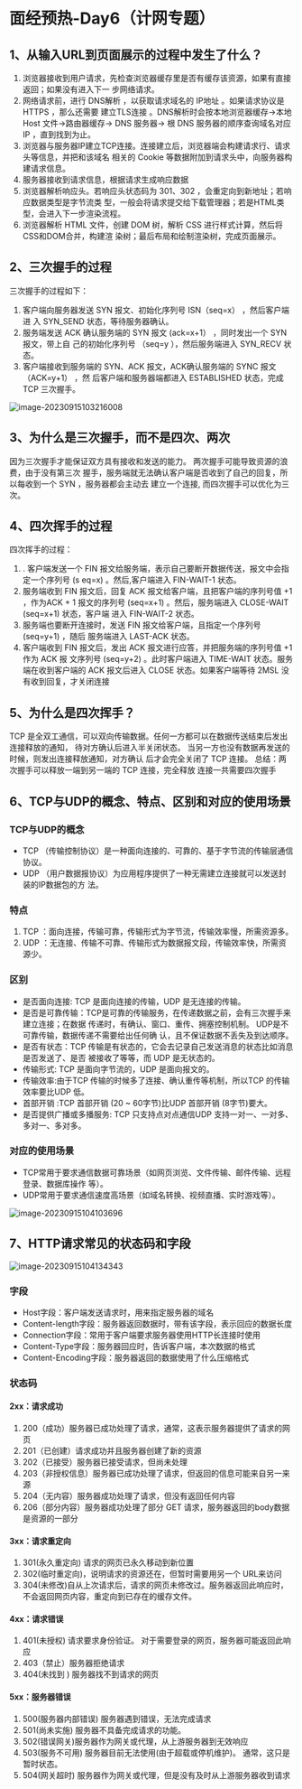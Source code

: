 # 面经预热-Day6（计网专题）

## 1、从输入URL到页面展示的过程中发生了什么？

1. 浏览器接收到⽤户请求，先检查浏览器缓存⾥是否有缓存该资源，如果有直接返回；如果没有进⼊下⼀ 步⽹络请求。
2. ⽹络请求前，进⾏ DNS解析 ，以获取请求域名的 IP地址 。如果请求协议是 HTTPS ，那么还需要 建⽴TLS连接 。DNS解析时会按本地浏览器缓存->本地 Host ⽂件->路由器缓存-> DNS 服务器-> 根 DNS 服务器的顺序查询域名对应 IP ，直到找到为⽌。
3. 浏览器与服务器IP建⽴TCP连接。连接建⽴后，浏览器端会构建请求⾏、请求头等信息，并把和该域名 相关的 Cookie 等数据附加到请求头中，向服务器构建请求信息。
4. 服务器接收到请求信息，根据请求⽣成响应数据
5. 浏览器解析响应头。若响应头状态码为 301、302 ，会重定向到新地址；若响应数据类型是字节流类 型，⼀般会将请求提交给下载管理器；若是HTML类型，会进⼊下⼀步渲染流程。
6. 浏览器解析 HTML ⽂件，创建 DOM 树，解析 CSS 进⾏样式计算，然后将CSS和DOM合并，构建渲 染树；最后布局和绘制渲染树，完成⻚⾯展示。

## 2、三次握手的过程

三次握手的过程如下：

1. 客户端向服务器发送 SYN 报⽂、初始化序列号 ISN（seq=x） ，然后客户端进 ⼊ SYN_SEND 状态，等待服务器确认。
2. 服务端发送 ACK 确认服务端的 SYN 报⽂ (ack=x+1） ，同时发出⼀个 SYN 报⽂，带上⾃ ⼰的初始化序列号 （seq=y ），然后服务端进⼊ SYN_RECV 状态。
3. 客户端接收到服务端的 SYN、ACK 报⽂，ACK确认服务端的 SYNC 报⽂ （ACK=y+1） ，然 后客户端和服务器端都进⼊ ESTABLISHED 状态，完成 TCP 三次握⼿。

![image-20230915103216008](https://happygoing.oss-cn-beijing.aliyuncs.com/img/image-20230915103216008.png)

## 3、为什么是三次握手，而不是四次、两次

因为三次握⼿才能保证双⽅具有接收和发送的能⼒。 两次握⼿可能导致资源的浪费，由于没有第三次 握⼿，服务端就⽆法确认客户端是否收到了⾃⼰的回复，所以每收到⼀个 SYN ，服务器都会主动去 建⽴⼀个连接, ⽽四次握⼿可以优化为三次。

## 4、四次挥手的过程

四次挥⼿的过程：

1. . 客户端发送⼀个 FIN 报⽂给服务端，表示⾃⼰要断开数据传送，报⽂中会指定⼀个序列号 (s eq=x) 。然后,客户端进⼊ FIN-WAIT-1 状态。
2. 服务端收到 FIN 报⽂后，回复 ACK 报⽂给客户端，且把客户端的序列号值 +1 ，作为ACK + 1 报⽂的序列号 (seq=x+1) 。然后，服务端进⼊ CLOSE-WAIT (seq=x+1) 状态，客户端 进⼊ FIN-WAIT-2 状态。
3. 服务端也要断开连接时，发送 FIN 报⽂给客户端，且指定⼀个序列号 (seq=y+1) ，随后 服务端进⼊ LAST-ACK 状态。
4. 客户端收到 FIN 报⽂后，发出 ACK 报⽂进⾏应答，并把服务端的序列号值 +1 作为 ACK 报 ⽂序列号 (seq=y+2) 。此时客户端进⼊ TIME-WAIT 状态。服务端在收到客户端的 ACK 报⽂后进⼊ CLOSE 状态。如果客户端等待 2MSL 没有收到回复，才关闭连接

## 5、为什么是四次挥手？

TCP 是全双⼯通信，可以双向传输数据。任何⼀⽅都可以在数据传送结束后发出连接释放的通知， 待对⽅确认后进⼊半关闭状态。 当另⼀⽅也没有数据再发送的时候，则发出连接释放通知，对⽅确认 后才会完全关闭了 TCP 连接。 总结：两次握⼿可以释放⼀端到另⼀端的 TCP 连接，完全释放 连接⼀共需要四次握⼿

## 6、TCP与UDP的概念、特点、区别和对应的使用场景

### TCP与UDP的概念

- TCP （传输控制协议）是⼀种⾯向连接的、可靠的、基于字节流的传输层通信协议。
- UDP （⽤户数据报协议）为应⽤程序提供了⼀种⽆需建⽴连接就可以发送封装的IP数据包的⽅ 法。 

### 特点 

1. TCP ：⾯向连接，传输可靠，传输形式为字节流，传输效率慢，所需资源多。
2.  UDP ：⽆连接、传输不可靠、传输形式为数据报⽂段，传输效率快，所需资源少。

### 区别 

- 是否⾯向连接: TCP 是⾯向连接的传输，UDP 是⽆连接的传输。 
- 是否是可靠传输：TCP是可靠的传输服务，在传递数据之前，会有三次握⼿来建⽴连接；在数据 传递时，有确认、窗⼝、重传、拥塞控制机制。 UDP是不可靠传输，数据传递不需要给出任何确 认，且不保证数据不丢失及到达顺序。 
- 是否有状态：TCP 传输是有状态的，它会去记录⾃⼰发送消息的状态⽐如消息是否发送了、是否 被接收了等等，⽽ UDP 是⽆状态的。 
- 传输形式: TCP 是⾯向字节流的，UDP 是⾯向报⽂的。 
- 传输效率:由于TCP 传输的时候多了连接、确认重传等机制，所以TCP 的传输效率要⽐UDP 低。 
- ⾸部开销 :TCP ⾸部开销 (20 ~ 60字节)⽐UDP ⾸部开销 (8字节)要⼤。 
- 是否提供⼴播或多播服务: TCP 只⽀持点对点通信UDP ⽀持⼀对⼀、⼀对多、多对⼀、多对多。 

### 对应的使⽤场景 

- TCP常⽤于要求通信数据可靠场景（如⽹⻚浏览、⽂件传输、邮件传输、远程登录、数据库操作 等）。 
- UDP常⽤于要求通信速度⾼场景（如域名转换、视频直播、实时游戏等）。

![image-20230915104103696](https://happygoing.oss-cn-beijing.aliyuncs.com/img/image-20230915104103696.png)

## 7、HTTP请求常见的状态码和字段

![image-20230915104134343](https://happygoing.oss-cn-beijing.aliyuncs.com/img/image-20230915104134343.png)

### 字段

- Host字段：客户端发送请求时，用来指定服务器的域名
- Content-length字段：服务器返回数据时，带有该字段，表示回应的数据长度
- Connection字段：常用于客户端要求服务器使用HTTP长连接时使用
- Content-Type字段：服务器回应时，告诉客户端，本次数据的格式
- Content-Encoding字段：服务器返回的数据使用了什么压缩格式

### 状态码

#### 2xx：请求成功

1. 200（成功）服务器已成功处理了请求，通常，这表示服务器提供了请求的网页
2. 201（已创建）请求成功并且服务器创建了新的资源
3. 202（已接受）服务器已接受请求，但尚未处理
4. 203（非授权信息）服务器已成功处理了请求，但返回的信息可能来自另一来源
5. 204（无内容）服务器成功处理了请求，但没有返回任何内容
6. 206（部分内容）服务器成功处理了部分 GET 请求，服务器返回的body数据是资源的一部分

#### 3xx：请求重定向

1. 301(永久重定向) 请求的网页已永久移动到新位置
2. 302(临时重定向)，说明请求的资源还在，但暂时需要用另一个 URL来访问
3. 304(未修改)自从上次请求后，请求的网页未修改过。服务器返回此响应时，不会返回网页内容，重定向到已存在的缓存文件。

#### 4xx：请求错误

1. 401(未授权) 请求要求身份验证。 对于需要登录的网页，服务器可能返回此响应
2. 403（禁止）服务器拒绝请求
3. 404(未找到 ) 服务器找不到请求的网页

#### 5xx：服务器错误

1. 500(服务器内部错误) 服务器遇到错误，无法完成请求
2. 501(尚未实施) 服务器不具备完成请求的功能。
3. 502(错误网关)服务器作为网关或代理，从上游服务器到无效响应
4. 503(服务不可用) 服务器目前无法使用(由于超载或停机维护)。 通常，这只是暂时状态。
5. 504(网关超时) 服务器作为网关或代理，但是没有及时从上游服务器收到请求